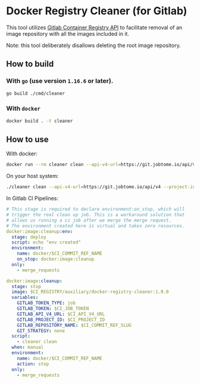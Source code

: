 # Docker Registry Cleaner (for Gitlab)

This tool utilizes [Gitlab Container Registry API](https://docs.gitlab.com/ee/api/container_registry.html) to facilitate removal of an image repository with all the images included in it.

Note: this tool deliberately disallows deleting the root image repository.

## How to build

### With `go` (use version `1.16.6` or later).

```bash
go build ./cmd/cleaner
```

### With `docker`

```bash
docker build . -t cleaner
```

## How to use

With docker:

```bash
docker run --rm cleaner clean --api-v4-url=https://git.jobtome.io/api/v4 --project-id=574 --token=<your_token> --token-type=private --repository-name=chore-fix-artifact-path
```

On your host system:

```bash
./cleaner clean --api-v4-url=https://git.jobtome.io/api/v4 --project-id=574 --token=<your_token> --token-type=private --repository-name=chore-fix-artifact-path
```

In Gitlab CI Pipelines:

```yaml
# This stage is required to declare environment:on_stop, which will
# trigger the real clean up job. This is a workaround solution that
# allows us running a ci job after we merge the merge request.
# The environment created here is virtual and takes zero resources.
docker:image:cleanup:env:
  stage: deploy
  script: echo "env created"
  environment:
    name: docker/$CI_COMMIT_REF_NAME
    on_stop: docker:image:cleanup
  only:
    - merge_requests

docker:image:cleanup:
  stage: stop
  image: $CI_REGISTRY/auxiliary/docker-registry-cleaner:1.0.0
  variables:
    GITLAB_TOKEN_TYPE: job
    GITLAB_TOKEN: $CI_JOB_TOKEN
    GITLAB_API_V4_URL: $CI_API_V4_URL
    GITLAB_PROJECT_ID: $CI_PROJECT_ID
    GITLAB_REPOSITORY_NAME: $CI_COMMIT_REF_SLUG
    GIT_STRATEGY: none
  script:
    - cleaner clean
  when: manual
  environment:
    name: docker/$CI_COMMIT_REF_NAME
    action: stop
  only:
    - merge_requests
```
